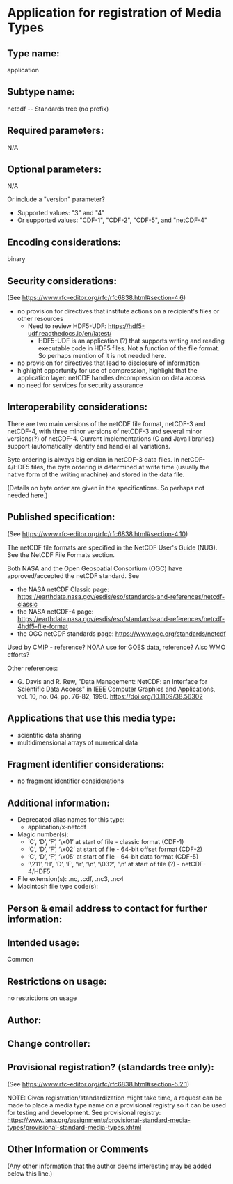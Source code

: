 # Application for registration of Media Types

## Type name:
application

## Subtype name:
netcdf -- Standards tree (no prefix)

## Required parameters:
N/A

## Optional parameters:
N/A

Or include a "version" parameter?
- Supported values: "3" and "4"
- Or supported values: "CDF-1", "CDF-2", "CDF-5", and "netCDF-4"

## Encoding considerations:
binary

## Security considerations:
(See https://www.rfc-editor.org/rfc/rfc6838.html#section-4.6)

  - no provision for directives that institute actions on a recipient's files or other resources
    - Need to review HDF5-UDF: https://hdf5-udf.readthedocs.io/en/latest/
      - HDF5-UDF is an application (?) that supports writing and reading executable code in HDF5 files. Not a function of the file format. So perhaps mention of it is not needed here.
  - no provision for directives that lead to disclosure of information
  - highlight opportunity for use of compression, highlight that the application layer: netCDF handles decompression on data access
  - no need for services for security assurance

## Interoperability considerations:

There are two main versions of the netCDF file format, netCDF-3 and netCDF-4, with three minor versions of netCDF-3 and several minor versions(?) of netCDF-4. Current implementations (C and Java libraries) support (automatically identify and handle) all variations.

Byte ordering is always big endian in netCDF-3 data files. In netCDF-4/HDF5 files, the byte ordering is determined at write time (usually the native form of the writing machine) and stored in the data file.

(Details on byte order are given in the specifications. So perhaps not needed here.)

## Published specification:
(See https://www.rfc-editor.org/rfc/rfc6838.html#section-4.10)

The netCDF file formats are specified in the NetCDF User's Guide (NUG). See the NetCDF File Formats section.

Both NASA and the Open Geospatial Consortium (OGC) have approved/accepted the netCDF standard. See
- the NASA netCDF Classic page: https://earthdata.nasa.gov/esdis/eso/standards-and-references/netcdf-classic
- the NASA netCDF-4 page: https://earthdata.nasa.gov/esdis/eso/standards-and-references/netcdf-4hdf5-file-format
- the OGC netCDF standards page: https://www.ogc.org/standards/netcdf

Used by CMIP - reference?
NOAA use for GOES data, reference?
Also WMO efforts?

Other references:
- G. Davis and R. Rew, "Data Management: NetCDF: an Interface for Scientific Data Access" in IEEE Computer Graphics and Applications, vol. 10, no. 04, pp. 76-82, 1990. https://doi.org/10.1109/38.56302

## Applications that use this media type:
- scientific data sharing
- multidimensional arrays of numerical data

## Fragment identifier considerations:
  - no fragment identifier considerations

## Additional information:
- Deprecated alias names for this type:
  - application/x-netcdf
- Magic number(s):
  - ‘C’, ‘D’, ‘F’, ‘\x01’ at start of file - classic format (CDF-1)
  - ‘C’, ‘D’, ‘F’, ‘\x02’ at start of file - 64-bit offset format (CDF-2)
  - ‘C’, ‘D’, ‘F’, ‘\x05’ at start of file - 64-bit data format (CDF-5)
  - ‘\211’, ‘H’, ‘D’, ‘F’, ‘\r’, ‘\n’, ‘\032’, ‘\n’
    at start of file (?) - netCDF-4/HDF5
- File extension(s): .nc, .cdf, .nc3, .nc4
- Macintosh file type code(s):

## Person & email address to contact for further information:

## Intended usage:
Common

## Restrictions on usage:
no restrictions on usage

## Author:

## Change controller:

## Provisional registration? (standards tree only):
(See https://www.rfc-editor.org/rfc/rfc6838.html#section-5.2.1)

NOTE: Given registration/standardization might take time, a request can be made to place a media type name on a provisional registry so it can be used for testing and development. See provisional registry: https://www.iana.org/assignments/provisional-standard-media-types/provisional-standard-media-types.xhtml
  
## Other Information or Comments
(Any other information that the author deems interesting may be added below this line.)
